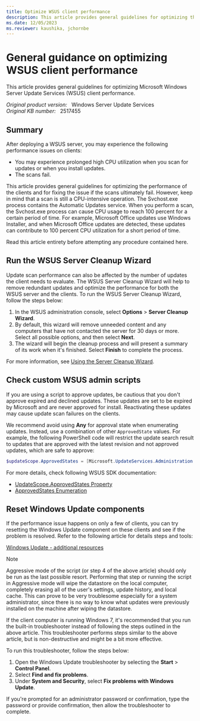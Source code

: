 ```yaml
---
title: Optimize WSUS client performance
description: This article provides general guidelines for optimizing the performance of the WSUS clients and for fixing scan failure issues.
ms.date: 12/05/2023
ms.reviewer: kaushika, jchornbe
---
```

# General guidance on optimizing WSUS client performance

This article provides general guidelines for optimizing Microsoft Windows Server Update Services (WSUS) client performance.

_Original product version:_ &nbsp; Windows Server Update Services  
_Original KB number:_ &nbsp; 2517455

## Summary

After deploying a WSUS server, you may experience the following performance issues on clients:

- You may experience prolonged high CPU utilization when you scan for updates or when you install updates.
- The scans fail.

This article provides general guidelines for optimizing the performance of the clients and for fixing the issue if the scans ultimately fail. However, keep in mind that a scan is still a CPU-intensive operation. The Svchost.exe process contains the Automatic Updates service. When you perform a scan, the Svchost.exe process can cause CPU usage to reach 100 percent for a certain period of time. For example, Microsoft Office updates use Windows Installer, and when Microsoft Office updates are detected, these updates can contribute to 100 percent CPU utilization for a short period of time.

Read this article entirety before attempting any procedure contained here.

## Run the WSUS Server Cleanup Wizard  

Update scan performance can also be affected by the number of updates the client needs to evaluate. The WSUS Server Cleanup Wizard will help to remove redundant updates and optimize the performance for both the WSUS server and the clients. To run the WSUS Server Cleanup Wizard, follow the steps below:

1. In the WSUS administration console, select **Options** > **Server Cleanup Wizard**.
2. By default, this wizard will remove unneeded content and any computers that have not contacted the server for 30 days or more. Select all possible options, and then select **Next**.
3. The wizard will begin the cleanup process and will present a summary of its work when it's finished. Select **Finish** to complete the process.

For more information, see [Using the Server Cleanup Wizard](/previous-versions/windows/it-pro/windows-server-2008-R2-and-2008/cc708578(v=ws.10)?redirectedfrom=MSDN).

## Check custom WSUS admin scripts  

If you are using a script to approve updates, be cautious that you don't approve expired and declined updates. These updates are set to be expired by Microsoft and are never approved for install. Reactivating these updates may cause update scan failures on the clients.

We recommend avoid using **Any** for approval state when enumerating updates. Instead, use a combination of other `ApprovedState` values. For example, the following PowerShell code will restrict the update search result to updates that are approved with the latest revision and not approved updates, which are safe to approve:

```PowerShell
$updateScope.ApprovedStates = [Microsoft.UpdateServices.Administration.ApprovedStates]::LatestRevisionApproved -bor [Microsoft.UpdateServices.Administration.ApprovedStates]::NotApproved foreach($update in $wsus.GetUpdates($updateScope)) { #Approve the update $update.Approve($updateaction,$targetgroup) }
```

For more details, check following WSUS SDK documentation:

- [UpdateScope.ApprovedStates Property](/previous-versions/windows/desktop/aa353751(v=vs.85)?redirectedfrom=MSDN)
- [ApprovedStates Enumeration](/previous-versions/windows/desktop/aa354257(v=vs.85)?redirectedfrom=MSDN)

## Reset Windows Update components  

If the performance issue happens on only a few of clients, you can try resetting the Windows Update component on these clients and see if the problem is resolved. Refer to the following article for details steps and tools:

[Windows Update - additional resources](/windows/deployment/update/windows-update-resources)

> [!NOTE]
> Aggressive mode of the script (or step 4 of the above article) should only be run as the last possible resort. Performing that step or running the script in Aggressive mode will wipe the datastore on the local computer, completely erasing all of the user's settings, update history, and local cache. This can prove to be very troublesome especially for a system administrator, since there is no way to know what updates were previously installed on the machine after wiping the datastore.

If the client computer is running Windows 7, it's recommended that you run the built-in troubleshooter instead of following the steps outlined in the above article. This troubleshooter performs steps similar to the above article, but is non-destructive and might be a bit more effective.

To run this troubleshooter, follow the steps below:

1. Open the Windows Update troubleshooter by selecting the **Start** > **Control Panel**.
2. Select **Find and fix problems**.
3. Under **System and Security**, select **Fix problems with Windows Update**.

If you're prompted for an administrator password or confirmation, type the password or provide confirmation, then allow the troubleshooter to complete.
